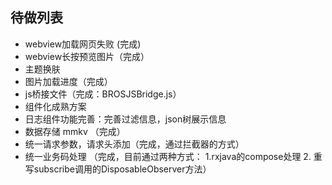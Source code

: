 ## 待做列表

*  webview加载网页失败 (完成)
*  webview长按预览图片（完成）
*  主题换肤
*  图片加载进度（完成）
*  js桥接文件（完成：BROSJSBridge.js）
*  组件化成熟方案
*  日志组件功能完善：完善过滤信息，json树展示信息
*  数据存储 mmkv （完成）
*  统一请求参数，请求头添加（完成，通过拦截器的方式）
*  统一业务码处理 （完成，目前通过两种方式： 1.rxjava的compose处理  2. 重写subscribe调用的DisposableObserver方法）
